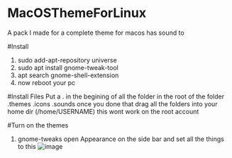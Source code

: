 # MacOSThemeForLinux
A pack I made for a complete theme for macos has sound to

#Install
1. sudo add-apt-repository universe
2. sudo apt install gnome-tweak-tool
3. apt search gnome-shell-extension
4. now reboot your pc

#Install Files
Put a . in the begining of all the folder in the root of the folder
.themes
.icons
.sounds
once you done that drag all the folders into your home dir (/home/USERNAME) this wont work on the root account

#Turn on the themes
1. gnome-tweaks
open Appearance on the side bar and set all the things to this
![image](https://user-images.githubusercontent.com/120220105/223001491-61688a4a-f3e7-440e-86c3-3fd2bda23e85.png)
